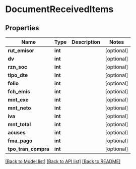 # DocumentReceivedItems

## Properties
Name | Type | Description | Notes
------------ | ------------- | ------------- | -------------
**rut_emisor** | **int** |  | [optional] 
**dv** | **int** |  | [optional] 
**rzn_soc** | **int** |  | [optional] 
**tipo_dte** | **int** |  | [optional] 
**folio** | **int** |  | [optional] 
**fch_emis** | **int** |  | [optional] 
**mnt_exe** | **int** |  | [optional] 
**mnt_neto** | **int** |  | [optional] 
**iva** | **int** |  | [optional] 
**mnt_total** | **int** |  | [optional] 
**acuses** | **int** |  | [optional] 
**fma_pago** | **int** |  | [optional] 
**tpo_tran_compra** | **int** |  | [optional] 

[[Back to Model list]](../../README.md#documentation-for-models) [[Back to API list]](../../README.md#documentation-for-api-endpoints) [[Back to README]](../../README.md)


